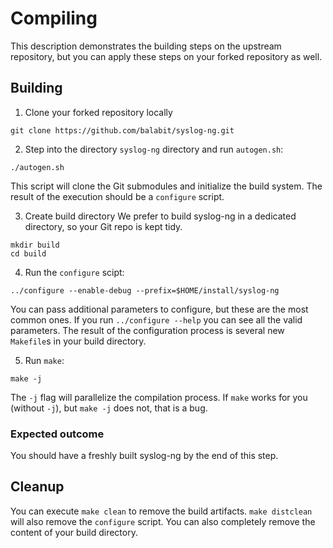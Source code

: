 # Compiling

This description demonstrates the building steps on the upstream repository, but you can apply these steps
on your forked repository as well.

## Building

1. Clone your forked repository locally

 ```
git clone https://github.com/balabit/syslog-ng.git
```

2. Step into the directory `syslog-ng` directory and run `autogen.sh`:

 ```
./autogen.sh
```

 This script will clone the Git submodules and initialize the build system. The
result of the execution should be a `configure` script.

3. Create build directory
We prefer to build syslog-ng in a dedicated directory, so your Git repo is kept
tidy.

 ```
mkdir build
cd build
```

4. Run the `configure` scipt:

 ```
../configure --enable-debug --prefix=$HOME/install/syslog-ng
```

 You can pass additional parameters to configure, but these are the most common ones.
If you run `../configure --help` you can see all the valid parameters.
The result of the configuration process is several new `Makefile`s in your build directory.

5. Run `make`:

 ```
make -j
```

 The `-j` flag will parallelize the compilation process. If `make` works for you (without `-j`),
but `make -j` does not, that is a bug.

### Expected outcome ###

You should have a freshly built syslog-ng by the end of this step.

## Cleanup

 You can execute `make clean` to remove the build artifacts. `make distclean` will also
remove the `configure` script. You can also completely remove the content of your build directory.
